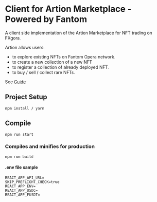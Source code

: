 # Client for Artion Marketplace - Powered by Fantom

A client side implementation of the Artion Marketplace for NFT trading on FXgora.

Artion allows users: 
- to explore existing NFTs on Fantom Opera network.
- to create a new collection of a new NFT
- to register a collection of already deployed NFT.
- to buy / sell / collect rare NFTs.

See [Guide](https://docs.fantom.foundation/tutorials/collection-and-bundle-guide-on-artion)

## Project Setup
```
npm install / yarn
```

## Compile
```
npm run start
```

### Compiles and minifies for production
```
npm run build
```

#### .env file sample
```
REACT_APP_API_URL=
SKIP_PREFLIGHT_CHECK=true
REACT_APP_ENV=
REACT_APP_USDC=
REACT_APP_FUSDT=
```
